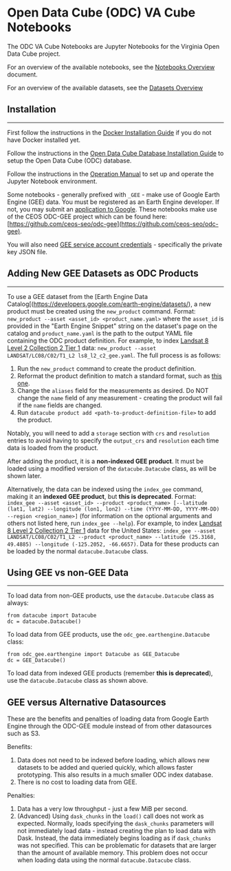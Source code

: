 # Open Data Cube (ODC) VA Cube Notebooks

The ODC VA Cube Notebooks are Jupyter Notebooks for the Virginia Open Data Cube project.

For an overview of the available notebooks, see the [Notebooks Overview](https://github.com/jcrattz/odc_va_cube_notebooks/blob/master/docs/notebooks_overview.md) document.

For an overview of the available datasets, see the [Datasets Overview](https://github.com/jcrattz/odc_va_cube_notebooks/blob/master/docs/datasets_overview.md)

## Installation
-------

First follow the instructions in the [Docker Installation Guide](https://github.com/ceos-seo/data_cube_ui/blob/master/docs/docker_install.md) if you do not have Docker installed yet.

Follow the instructions in the [Open Data Cube Database Installation Guide](https://github.com/ceos-seo/data_cube_ui/blob/master/docs/odc_db_setup.md) to setup the Open Data Cube (ODC) database.

Follow the instructions in the [Operation Manual](https://github.com/jcrattz/odc_va_cube_notebooks/blob/master/docs/notebooks_operation_manual.md) to set up and operate the Jupyter Notebook environment.

Some notebooks - generally prefixed with `_GEE` - make use of Google Earth Engine (GEE) data. You must be registered as an Earth Engine developer. If not, you may submit an [application to Google](https://signup.earthengine.google.com/). These notebooks make use of the CEOS ODC-GEE project which can be found here: [https://github.com/ceos-seo/odc-gee](https://github.com/ceos-seo/odc-gee).

You will also need [GEE service account credentials](https://developers.google.com/earth-engine/guides/service_account) - specifically the private key JSON file.

## Adding New GEE Datasets as ODC Products
-------

To use a GEE dataset from the [Earth Engine Data Catalog[(https://developers.google.com/earth-engine/datasets/), a new product must be created using the `new_product` command. Format: `new_product --asset <asset_id> <product_name.yaml>` where the `asset_id` is provided in the "Earth Engine Snippet" string on the dataset's page on the catalog and `product_name.yaml` is the path to the output YAML file containing the ODC product definition. For example, to index [Landsat 8 Level 2 Collection 2 Tier 1](https://developers.google.com/earth-engine/datasets/catalog/LANDSAT_LC08_C02_T1_L2?hl=en) data: `new_product --asset LANDSAT/LC08/C02/T1_L2 ls8_l2_c2_gee.yaml`. The full process is as follows:

1. Run the `new_product` command to create the product definition.
2. Reformat the product definition to match a standard format, such as [this one](https://github.com/ceos-seo/odc_manual_indexer/blob/develop/prod_defs/Landsat/collection_2/ls8_l2_c2.yaml).
3. Change the `aliases` field for the measurements as desired. Do NOT change the `name` field of any measurement - creating the product will fail if the `name` fields are changed.
4. Run `datacube product add <path-to-product-definition-file>` to add the product.

Notably, you will need to add a `storage` section with `crs` and `resolution` entries to avoid having to specify the `output_crs` and `resolution` each time data is loaded from the product.

After adding the product, it is a **non-indexed GEE product**. It must be loaded using a modified version of the `datacube.Datacube` class, as will be shown later.

Alternatively, the data can be indexed using the `index_gee` command, making it an **indexed GEE product**, but **this is deprecated**. Format: `index_gee --asset <asset_id> --product <product_name> [--latitude (lat1, lat2) --longitude (lon1, lon2) --time (YYYY-MM-DD, YYYY-MM-DD) --region <region_name>]` (for information on the optional arguments and others not listed here, run `index_gee --help`). For example, to index [Landsat 8 Level 2 Collection 2 Tier 1](https://developers.google.com/earth-engine/datasets/catalog/LANDSAT_LC08_C02_T1_L2?hl=en) data for the United States: `index_gee --asset LANDSAT/LC08/C02/T1_L2 --product <product_name> --latitude (25.3168, 49.4885) --longitude (-125.2052, -66.6657)`. Data for these products can be loaded by the normal `datacube.Datacube` class.

## Using GEE vs non-GEE Data
-------

To load data from non-GEE products, use the `datacube.Datacube` class as always:

```
from datacube import Datacube
dc = datacube.Datacube()
```

To load data from GEE products, use the `odc_gee.earthengine.Datacube` class:

```
from odc_gee.earthengine import Datacube as GEE_Datacube
dc = GEE_Datacube()
```

To load data from indexed GEE products (remember **this is deprecated**), use the `datacube.Datacube` class as shown above.

## GEE versus Alternative Datasources

These are the benefits and penalties of loading data from Google Earth Engine through the ODC-GEE module instead of from other datasources such as S3.

Benefits:
1. Data does not need to be indexed before loading, which allows new datasets to be added and queried quickly, which allows faster prototyping. This also results in a much smaller ODC index database.
2. There is no cost to loading data from GEE.

Penalties:
1. Data has a very low throughput - just a few MiB per second.
2. (Advanced) Using `dask_chunks` in the `load()` call does not work as expected. Normally, loads specifying the `dask_chunks` parameters will not immediately load data - instead creating the plan to load data with Dask. Instead, the data immediately begins loading as if `dask_chunks` was not specified. This can be problematic for datasets that are larger than the amount of available memory. This problem does not occur when loading data using the normal `datacube.Datacube` class.
